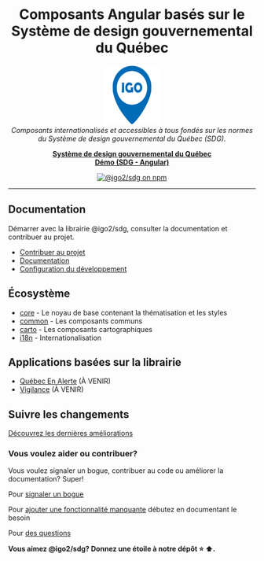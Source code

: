 <h1 align="center">Composants Angular basés sur le Système de design gouvernemental du Québec</h1>

<p align="center">
  <img src="projects/demo/public/images/splash_screen.png" alt="igo-logo" width="120px" height="120px"/>
  <br>
  <em>
  Composants internationalisés et accessibles à tous fondés sur les normes du Système de design gouvernemental du Québec (SDG).
  </em>
</p>

<p align="center">
  <a href="https://design.quebec.ca"><strong>Système de design gouvernemental du Québec</strong></a>
  <br>
  <a href="https://infra-geo-ouverte.github.io/sdg"><strong>Démo (SDG - Angular)</strong></a>
  <br>
</p>


<p align="center">
  <a href="https://www.npmjs.com/@igo2/sdg-core">
    <img src="https://img.shields.io/npm/v/@igo2/sdg-core.svg?logo=npm&logoColor=fff&label=NPM+package&color=limegreen" alt="@igo2/sdg on npm" />
  </a>
</p>

<hr>

## Documentation

Démarrer avec la librairie @igo2/sdg, consulter la documentation et contribuer au projet. 

- [Contribuer au projet](docs/DEV_CONTRIBUTION.md)
- [Documentation](https://infra-geo-ouverte.github.io/sdg)
- [Configuration du développement](https://infra-geo-ouverte.github.io/sdg/fr/guides)


## Écosystème

- [core](packages/core/README.md) - Le noyau de base contenant la thématisation et les styles
- [common](packages/common/README.md) - Les composants communs
- [carto](packages/carto/README.md) - Les composants cartographiques
- [i18n](packages/i18n/README.md) - Internationalisation

## Applications basées sur la librairie

- [Québec En Alerte](https://alerte.geo.msp.gouv.qc.ca) (À VENIR)
- [Vigilance](https://vigilance.geo.msp.gouv.qc.ca) (À VENIR)

## Suivre les changements

[Découvrez les dernières améliorations](https://github.com/infra-geo-ouverte/sdg/releases)


### Vous voulez aider ou contribuer?

Vous voulez signaler un bogue, contribuer au code ou améliorer la documentation? Super! 

Pour [signaler un bogue](https://github.com/infra-geo-ouverte/sdg/issues)

Pour [ajouter une fonctionnalité manquante](https://github.com/infra-geo-ouverte/sdg/pulls) débutez en documentant le besoin

Pour [des questions](https://github.com/infra-geo-ouverte/sdg/discussions)


**Vous aimez @igo2/sdg? Donnez une étoile à notre dépôt :star: :arrow_up:.**
